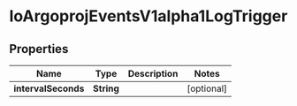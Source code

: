 

# IoArgoprojEventsV1alpha1LogTrigger

## Properties

Name | Type | Description | Notes
------------ | ------------- | ------------- | -------------
**intervalSeconds** | **String** |  |  [optional]



